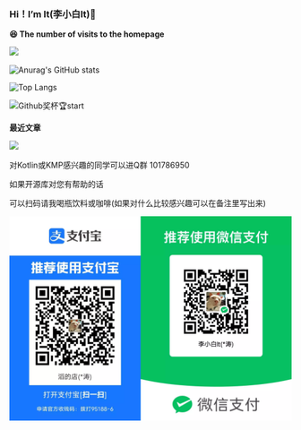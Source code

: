 ### Hi！I’m lt(李小白lt)👋
**😆 The number of visits to the homepage**

[![](https://count.getloli.com/get/@ltttttttttttt.github.readme)](https://count.getloli.com/)

![Anurag's GitHub stats](https://github-readme-stats.vercel.app/api?username=ltttttttttttt&show_icons=true&theme=light_default&count_private=true&bg_color=30,eeeeee,cccccc&title_color=000000&text_color=000000)

![Top Langs](https://github-readme-stats-sigma-five.vercel.app/api/top-langs/?username=ltttttttttttt&theme=light_default&count_private=true&layout=compact&bg_color=30,eeeeee,cccccc&title_color=000000&text_color=000000)

![Github奖杯🏆start](https://github-profile-trophy.vercel.app/?username=ltttttttttttt&theme=onedark)

**最近文章**

[![](https://github-readme-juejin-recent-article-flywith24.vercel.app/juejin?id=4248168660474269&limit=1)](https://juejin.cn/user/4248168660474269/posts)


对Kotlin或KMP感兴趣的同学可以进Q群 101786950

如果开源库对您有帮助的话

可以扫码请我喝瓶饮料或咖啡(如果对什么比较感兴趣可以在备注里写出来)

​<img src="resource/reward_code.webp">
